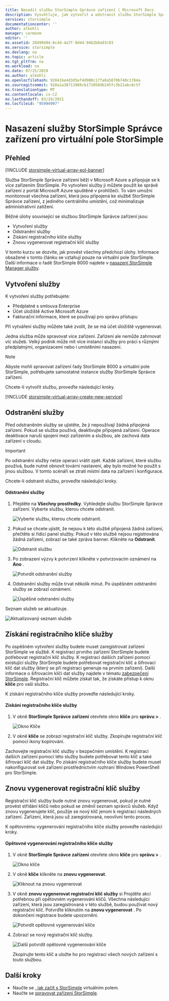 ```yaml
---
title: Nasadit službu StorSimple Správce zařízení | Microsoft Docs
description: Vysvětluje, jak vytvořit a odstranit službu StorSimple Správce zařízení v Azure Portal a popisuje, jak spravovat registrační klíč služby.
services: storsimple
documentationcenter: ''
author: alkohli
manager: carmonm
editor: ''
ms.assetid: 28499494-8c4d-4a7f-9d44-94b2b8a93c93
ms.service: storsimple
ms.devlang: na
ms.topic: article
ms.tgt_pltfrm: na
ms.workload: na
ms.date: 07/25/2019
ms.author: alkohli
ms.openlocfilehash: 92041be4d3d5ef4d980c17fa0a5870b740c1784a
ms.sourcegitcommit: 910a1a38711966cb171050db245fc3b22abc8c5f
ms.translationtype: MT
ms.contentlocale: cs-CZ
ms.lasthandoff: 03/19/2021
ms.locfileid: "95994997"
---
```

# <a name="deploy-the-storsimple-device-manager-service-for-storsimple-virtual-array"></a>Nasazení služby StorSimple Správce zařízení pro virtuální pole StorSimple

## <a name="overview"></a>Přehled

[!INCLUDE [storsimple-virtual-array-eol-banner](../../includes/storsimple-virtual-array-eol-banner.md)]

Služba StorSimple Správce zařízení běží v Microsoft Azure a připojuje se k více zařízením StorSimple. Po vytvoření služby ji můžete použít ke správě zařízení z portál Microsoft Azure spuštěné v prohlížeči. To vám umožní monitorovat všechna zařízení, která jsou připojená ke službě StorSimple Správce zařízení, z jediného centrálního umístění, což minimalizuje administrativní zatížení.

Běžné úlohy související se službou StorSimple Správce zařízení jsou:

* Vytvoření služby
* Odstranění služby
* Získání registračního klíče služby
* Znovu vygenerovat registrační klíč služby

V tomto kurzu se dozvíte, jak provést všechny předchozí úlohy. Informace obsažené v tomto článku se vztahují pouze na virtuální pole StorSimple. Další informace o řadě StorSimple 8000 najdete v [nasazení StorSimple Manager služby](./storsimple-8000-manage-service.md).

## <a name="create-a-service"></a>Vytvoření služby

K vytvoření služby potřebujete:

* Předplatné s smlouva Enterprise
* Účet úložiště Active Microsoft Azure
* Fakturační informace, které se používají pro správu přístupu

Při vytváření služby můžete také zvolit, že se má účet úložiště vygenerovat.

Jedna služba může spravovat více zařízení. Zařízení ale nemůže zahrnovat víc služeb. Velký podnik může mít více instancí služby pro práci s různými předplatnými, organizacemi nebo i umístěními nasazení.

> [!NOTE]
> Abyste mohli spravovat zařízení řady StorSimple 8000 a virtuální pole StorSimple, potřebujete samostatné instance služby StorSimple Správce zařízení.


Chcete-li vytvořit službu, proveďte následující kroky.

[!INCLUDE [storsimple-virtual-array-create-new-service](../../includes/storsimple-virtual-array-create-new-service.md)]

## <a name="delete-a-service"></a>Odstranění služby

Před odstraněním služby se ujistěte, že ji nepoužívají žádná připojená zařízení. Pokud se služba používá, deaktivujte připojená zařízení. Operace deaktivace naruší spojení mezi zařízením a službou, ale zachová data zařízení v cloudu.

> [!IMPORTANT]
> Po odstranění služby nelze operaci vrátit zpět. Každé zařízení, které službu používá, bude nutné obnovit tovární nastavení, aby bylo možné ho použít s jinou službou. V tomto scénáři se ztratí místní data na zařízení i konfigurace.
 

Chcete-li odstranit službu, proveďte následující kroky.

#### <a name="to-delete-a-service"></a>Odstranění služby

1. Přejděte na **Všechny prostředky**. Vyhledejte službu StorSimple Správce zařízení. Vyberte službu, kterou chcete odstranit.
   
    ![Vyberte službu, kterou chcete odstranit.](./media/storsimple-virtual-array-manage-service/deleteservice2.png)
2. Pokud se chcete ujistit, že nejsou k této službě připojená žádná zařízení, přečtěte si řídicí panel služby. Pokud v této službě nejsou registrována žádná zařízení, zobrazí se také zpráva banner. Klikněte na **Odstranit**.
   
    ![Odstranit službu](./media/storsimple-virtual-array-manage-service/deleteservice3.png)

3. Po zobrazení výzvy k potvrzení klikněte v potvrzovacím oznámení na **Ano** . 
   
    ![Potvrdit odstranění služby](./media/storsimple-virtual-array-manage-service/deleteservice4.png)
4. Odstranění služby může trvat několik minut. Po úspěšném odstranění služby se zobrazí oznámení.
   
    ![Úspěšné odstranění služby](./media/storsimple-virtual-array-manage-service/deleteservice6.png)

Seznam služeb se aktualizuje.

 ![Aktualizovaný seznam služeb](./media/storsimple-virtual-array-manage-service/deleteservice7.png)

## <a name="get-the-service-registration-key"></a>Získání registračního klíče služby
Po úspěšném vytvoření služby budete muset zaregistrovat zařízení StorSimple ve službě. K registraci prvního zařízení StorSimple budete potřebovat registrační klíč služby. K registraci dalších zařízení pomocí existující služby StorSimple budete potřebovat registrační klíč a šifrovací klíč dat služby (který se při registraci generuje na prvním zařízení). Další informace o šifrovacím klíči dat služby najdete v tématu [zabezpečení StorSimple](./storsimple-8000-security.md). Registrační klíč můžete získat tak, že získáte přístup k oknu **klíče** pro vaši službu.

K získání registračního klíče služby proveďte následující kroky.

#### <a name="to-get-the-service-registration-key"></a>Získání registračního klíče služby
1. V okně **StorSimple Správce zařízení** otevřete okno **klíče** pro **správu &gt;** .
   
   ![Okno Klíče](./media/storsimple-virtual-array-manage-service/getregkey2.png)
2. V okně **klíče** se zobrazí registrační klíč služby. Zkopírujte registrační klíč pomocí ikony kopírování. 

Zachovejte registrační klíč služby v bezpečném umístění. K registraci dalších zařízení pomocí této služby budete potřebovat tento klíč a také šifrovací klíč dat služby. Po získání registračního klíče služby budete muset nakonfigurovat své zařízení prostřednictvím rozhraní Windows PowerShell pro StorSimple.

## <a name="regenerate-the-service-registration-key"></a>Znovu vygenerovat registrační klíč služby
Registrační klíč služby bude nutné znovu vygenerovat, pokud je nutné provést střídání klíčů nebo pokud se změnil seznam správců služeb. Když znovu vygenerujete klíč, použije se nový klíč jenom k registraci následných zařízení. Zařízení, která jsou už zaregistrovaná, neovlivní tento proces.

K opětovnému vygenerování registračního klíče služby proveďte následující kroky.

#### <a name="to-regenerate-the-service-registration-key"></a>Opětovné vygenerování registračního klíče služby
1. V okně **StorSimple Správce zařízení** otevřete okno **klíče** pro **správu &gt;** .
   
   ![Okno klíče](./media/storsimple-virtual-array-manage-service/getregkey2.png)
2. V okně **klíče** klikněte na **znovu vygenerovat**.
   
   ![Kliknout na znovu vygenerovat](./media/storsimple-virtual-array-manage-service/getregkey5.png)
3. V okně **znovu vygenerovat registrační klíč služby** si Projděte akci potřebnou při opětovném vygenerování klíčů. Všechna následující zařízení, která jsou zaregistrovaná v této službě, budou používat nový registrační klíč. Potvrďte kliknutím na **znovu vygenerovat** . Po dokončení registrace budete upozorněni.
   
   ![Potvrdit opětovné vygenerování klíče](./media/storsimple-virtual-array-manage-service/getregkey3.png)
4. Zobrazí se nový registrační klíč služby.
   
    ![Další potvrdit opětovné vygenerování klíče](./media/storsimple-virtual-array-manage-service/getregkey4.png)
   
   Zkopírujte tento klíč a uložte ho pro registraci všech nových zařízení s touto službou.

## <a name="next-steps"></a>Další kroky
* Naučte se [, jak začít s StorSimple](storsimple-virtual-array-deploy1-portal-prep.md) virtuálním polem.
* Naučte se [spravovat zařízení StorSimple](storsimple-ova-web-ui-admin.md).